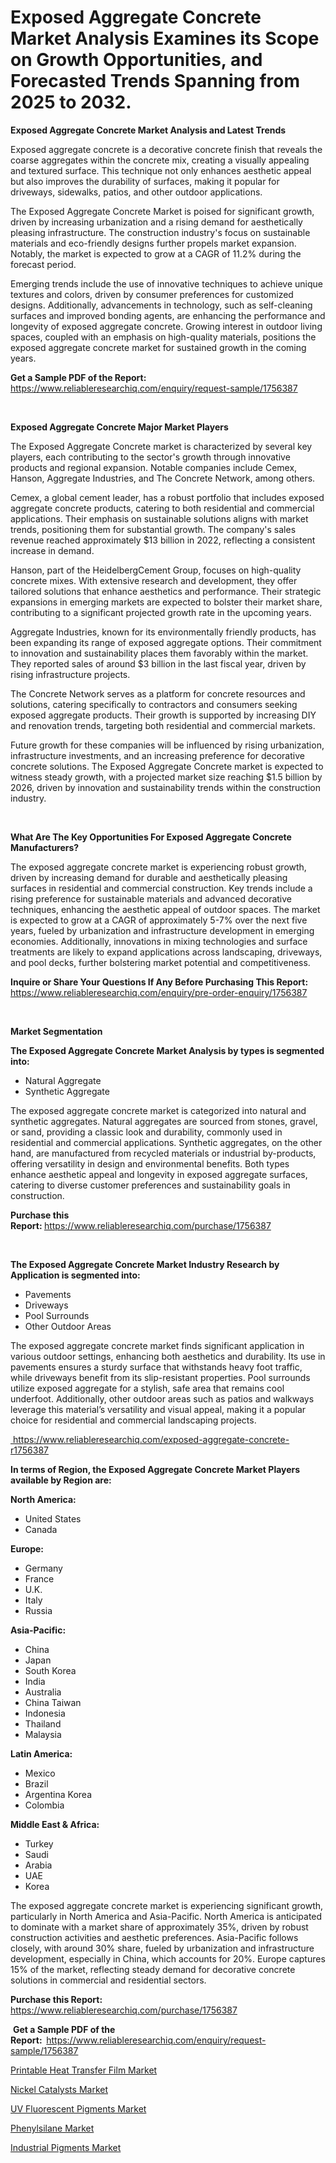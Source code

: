 <p><h1>Exposed Aggregate Concrete Market Analysis Examines its Scope on Growth Opportunities, and Forecasted Trends Spanning from 2025 to 2032.</h1></p><p><strong>Exposed Aggregate Concrete Market Analysis and Latest Trends</strong></p>
<p><p>Exposed aggregate concrete is a decorative concrete finish that reveals the coarse aggregates within the concrete mix, creating a visually appealing and textured surface. This technique not only enhances aesthetic appeal but also improves the durability of surfaces, making it popular for driveways, sidewalks, patios, and other outdoor applications.</p><p>The Exposed Aggregate Concrete Market is poised for significant growth, driven by increasing urbanization and a rising demand for aesthetically pleasing infrastructure. The construction industry's focus on sustainable materials and eco-friendly designs further propels market expansion. Notably, the market is expected to grow at a CAGR of 11.2% during the forecast period. </p><p>Emerging trends include the use of innovative techniques to achieve unique textures and colors, driven by consumer preferences for customized designs. Additionally, advancements in technology, such as self-cleaning surfaces and improved bonding agents, are enhancing the performance and longevity of exposed aggregate concrete. Growing interest in outdoor living spaces, coupled with an emphasis on high-quality materials, positions the exposed aggregate concrete market for sustained growth in the coming years.</p></p>
<p><strong>Get a Sample PDF of the Report:&nbsp;</strong> <a href="https://www.reliableresearchiq.com/enquiry/request-sample/1756387?utm_campaign=1842&utm_medium=2&utm_source=Github&utm_content=ia&utm_term=01042025&utm_id=exposed-aggregate-concrete">https://www.reliableresearchiq.com/enquiry/request-sample/1756387</a></p>
<p>&nbsp;</p>
<p><strong>Exposed Aggregate Concrete Major Market Players</strong></p>
<p><p>The Exposed Aggregate Concrete market is characterized by several key players, each contributing to the sector's growth through innovative products and regional expansion. Notable companies include Cemex, Hanson, Aggregate Industries, and The Concrete Network, among others.</p><p>Cemex, a global cement leader, has a robust portfolio that includes exposed aggregate concrete products, catering to both residential and commercial applications. Their emphasis on sustainable solutions aligns with market trends, positioning them for substantial growth. The company's sales revenue reached approximately $13 billion in 2022, reflecting a consistent increase in demand.</p><p>Hanson, part of the HeidelbergCement Group, focuses on high-quality concrete mixes. With extensive research and development, they offer tailored solutions that enhance aesthetics and performance. Their strategic expansions in emerging markets are expected to bolster their market share, contributing to a significant projected growth rate in the upcoming years.</p><p>Aggregate Industries, known for its environmentally friendly products, has been expanding its range of exposed aggregate options. Their commitment to innovation and sustainability places them favorably within the market. They reported sales of around $3 billion in the last fiscal year, driven by rising infrastructure projects.</p><p>The Concrete Network serves as a platform for concrete resources and solutions, catering specifically to contractors and consumers seeking exposed aggregate products. Their growth is supported by increasing DIY and renovation trends, targeting both residential and commercial markets.</p><p>Future growth for these companies will be influenced by rising urbanization, infrastructure investments, and an increasing preference for decorative concrete solutions. The Exposed Aggregate Concrete market is expected to witness steady growth, with a projected market size reaching $1.5 billion by 2026, driven by innovation and sustainability trends within the construction industry.</p></p>
<p>&nbsp;</p>
<p><strong>What Are The Key Opportunities For Exposed Aggregate Concrete Manufacturers?</strong></p>
<p><p>The exposed aggregate concrete market is experiencing robust growth, driven by increasing demand for durable and aesthetically pleasing surfaces in residential and commercial construction. Key trends include a rising preference for sustainable materials and advanced decorative techniques, enhancing the aesthetic appeal of outdoor spaces. The market is expected to grow at a CAGR of approximately 5-7% over the next five years, fueled by urbanization and infrastructure development in emerging economies. Additionally, innovations in mixing technologies and surface treatments are likely to expand applications across landscaping, driveways, and pool decks, further bolstering market potential and competitiveness.</p></p>
<p><strong>Inquire or Share Your Questions If Any Before Purchasing This Report:</strong> <a href="https://www.reliableresearchiq.com/enquiry/pre-order-enquiry/1756387?utm_campaign=1842&utm_medium=2&utm_source=Github&utm_content=ia&utm_term=01042025&utm_id=exposed-aggregate-concrete">https://www.reliableresearchiq.com/enquiry/pre-order-enquiry/1756387</a></p>
<p>&nbsp;</p>
<p><strong>Market Segmentation</strong></p>
<p><strong>The Exposed Aggregate Concrete Market Analysis by types is segmented into:</strong></p>
<p><ul><li>Natural Aggregate</li><li>Synthetic Aggregate</li></ul></p>
<p><p>The exposed aggregate concrete market is categorized into natural and synthetic aggregates. Natural aggregates are sourced from stones, gravel, or sand, providing a classic look and durability, commonly used in residential and commercial applications. Synthetic aggregates, on the other hand, are manufactured from recycled materials or industrial by-products, offering versatility in design and environmental benefits. Both types enhance aesthetic appeal and longevity in exposed aggregate surfaces, catering to diverse customer preferences and sustainability goals in construction.</p></p>
<p><strong>Purchase this Report:&nbsp;</strong><a href="https://www.reliableresearchiq.com/purchase/1756387?utm_campaign=1842&utm_medium=2&utm_source=Github&utm_content=ia&utm_term=01042025&utm_id=exposed-aggregate-concrete">https://www.reliableresearchiq.com/purchase/1756387</a></p>
<p>&nbsp;</p>
<p><strong>The Exposed Aggregate Concrete Market Industry Research by Application is segmented into:</strong></p>
<p><ul><li>Pavements</li><li>Driveways</li><li>Pool Surrounds</li><li>Other Outdoor Areas</li></ul></p>
<p><p>The exposed aggregate concrete market finds significant application in various outdoor settings, enhancing both aesthetics and durability. Its use in pavements ensures a sturdy surface that withstands heavy foot traffic, while driveways benefit from its slip-resistant properties. Pool surrounds utilize exposed aggregate for a stylish, safe area that remains cool underfoot. Additionally, other outdoor areas such as patios and walkways leverage this material’s versatility and visual appeal, making it a popular choice for residential and commercial landscaping projects.</p></p>
<p><a href="https://www.reliableresearchiq.com/exposed-aggregate-concrete-r1756387?utm_campaign=1842&utm_medium=2&utm_source=Github&utm_content=ia&utm_term=01042025&utm_id=exposed-aggregate-concrete">&nbsp;https://www.reliableresearchiq.com/exposed-aggregate-concrete-r1756387</a></p>
<p><strong>In terms of Region, the Exposed Aggregate Concrete Market Players available by Region are:</strong></p>
<p>
    <p> <strong> North America: </strong>
        <ul>
            <li>United States</li>
            <li>Canada</li>
        </ul>
        </p> 
    <p> <strong> Europe: </strong>
        <ul>
            <li>Germany</li>
            <li>France</li>
            <li>U.K.</li>
            <li>Italy</li>
            <li>Russia</li>
        </ul>
        </p> 
    <p> <strong> Asia-Pacific: </strong>
        <ul>
            <li>China</li>
            <li>Japan</li>
            <li>South Korea</li>
            <li>India</li>
            <li>Australia</li>
            <li>China Taiwan</li>
            <li>Indonesia</li>
            <li>Thailand</li>
            <li>Malaysia</li>
        </ul>
        </p> 
    <p> <strong> Latin America: </strong>
        <ul>
            <li>Mexico</li>
            <li>Brazil</li>
            <li>Argentina Korea</li>
            <li>Colombia</li>
        </ul>
        </p> 
    <p> <strong> Middle East & Africa: </strong>
        <ul>
            <li>Turkey</li>
            <li>Saudi</li>
            <li>Arabia</li>
            <li>UAE</li>
            <li>Korea</li>
        </ul>
    </p>
    </p>
<p><p>The exposed aggregate concrete market is experiencing significant growth, particularly in North America and Asia-Pacific. North America is anticipated to dominate with a market share of approximately 35%, driven by robust construction activities and aesthetic preferences. Asia-Pacific follows closely, with around 30% share, fueled by urbanization and infrastructure development, especially in China, which accounts for 20%. Europe captures 15% of the market, reflecting steady demand for decorative concrete solutions in commercial and residential sectors.</p></p>
<p><strong>Purchase this Report: </strong><a href="https://www.reliableresearchiq.com/purchase/1756387?utm_campaign=1842&utm_medium=2&utm_source=Github&utm_content=ia&utm_term=01042025&utm_id=exposed-aggregate-concrete">https://www.reliableresearchiq.com/purchase/1756387</a></p>
<p>&nbsp;<strong>Get a Sample PDF of the Report:&nbsp;&nbsp;</strong><a href="https://www.reliableresearchiq.com/enquiry/request-sample/1756387?utm_campaign=1842&utm_medium=2&utm_source=Github&utm_content=ia&utm_term=01042025&utm_id=exposed-aggregate-concrete">https://www.reliableresearchiq.com/enquiry/request-sample/1756387</a></p>
<p><strong></strong></p>
<p><p><a href="https://github.com/sternymkere4/Market-Research-Report-List-1/blob/main/printable-heat-transfer-film-market.md?utm_campaign=1842&utm_medium=2&utm_source=Github&utm_content=ia&utm_term=01042025&utm_id=exposed-aggregate-concrete">Printable Heat Transfer Film Market</a></p><p><a href="https://github.com/snaikraso/Market-Research-Report-List-1/blob/main/nickel-catalysts-market.md?utm_campaign=1842&utm_medium=2&utm_source=Github&utm_content=ia&utm_term=01042025&utm_id=exposed-aggregate-concrete">Nickel Catalysts Market</a></p><p><a href="https://github.com/bauldlimle6h/Market-Research-Report-List-1/blob/main/uv-fluorescent-pigments-market.md?utm_campaign=1842&utm_medium=2&utm_source=Github&utm_content=ia&utm_term=01042025&utm_id=exposed-aggregate-concrete">UV Fluorescent Pigments Market</a></p><p><a href="https://github.com/kadutjoelly83/Market-Research-Report-List-1/blob/main/phenylsilane-market.md?utm_campaign=1842&utm_medium=2&utm_source=Github&utm_content=ia&utm_term=01042025&utm_id=exposed-aggregate-concrete">Phenylsilane Market</a></p><p><a href="https://github.com/shimweummul/Market-Research-Report-List-1/blob/main/industrial-pigments-market.md?utm_campaign=1842&utm_medium=2&utm_source=Github&utm_content=ia&utm_term=01042025&utm_id=exposed-aggregate-concrete">Industrial Pigments Market</a></p></p>